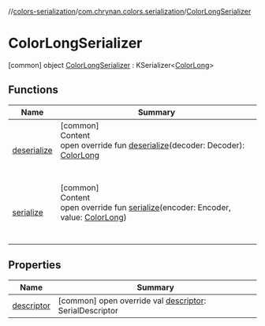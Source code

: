 //[colors-serialization](../../../index.md)/[com.chrynan.colors.serialization](../index.md)/[ColorLongSerializer](index.md)



# ColorLongSerializer  
 [common] object [ColorLongSerializer](index.md) : KSerializer<[ColorLong](../../../../colors-core/colors-core/com.chrynan.colors/-color-long/index.md)>    


## Functions  
  
|  Name |  Summary | 
|---|---|
| <a name="com.chrynan.colors.serialization/ColorLongSerializer/deserialize/#kotlinx.serialization.encoding.Decoder/PointingToDeclaration/"></a>[deserialize](deserialize.md)| <a name="com.chrynan.colors.serialization/ColorLongSerializer/deserialize/#kotlinx.serialization.encoding.Decoder/PointingToDeclaration/"></a>[common]  <br>Content  <br>open override fun [deserialize](deserialize.md)(decoder: Decoder): [ColorLong](../../../../colors-core/colors-core/com.chrynan.colors/-color-long/index.md)  <br><br><br>|
| <a name="com.chrynan.colors.serialization/ColorLongSerializer/serialize/#kotlinx.serialization.encoding.Encoder#com.chrynan.colors.ColorLong/PointingToDeclaration/"></a>[serialize](serialize.md)| <a name="com.chrynan.colors.serialization/ColorLongSerializer/serialize/#kotlinx.serialization.encoding.Encoder#com.chrynan.colors.ColorLong/PointingToDeclaration/"></a>[common]  <br>Content  <br>open override fun [serialize](serialize.md)(encoder: Encoder, value: [ColorLong](../../../../colors-core/colors-core/com.chrynan.colors/-color-long/index.md))  <br><br><br>|


## Properties  
  
|  Name |  Summary | 
|---|---|
| <a name="com.chrynan.colors.serialization/ColorLongSerializer/descriptor/#/PointingToDeclaration/"></a>[descriptor](descriptor.md)| <a name="com.chrynan.colors.serialization/ColorLongSerializer/descriptor/#/PointingToDeclaration/"></a> [common] open override val [descriptor](descriptor.md): SerialDescriptor   <br>|


